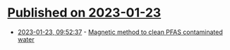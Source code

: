 # [Published on 2023-01-23](index.md)

* [2023-01-23, 09:52:37](https://news.ycombinator.com/item?id=34487079) - [Magnetic method to clean PFAS contaminated water](https://www.uq.edu.au/news/article/2023/01/magnetic-method-clean-pfas-contaminated-water)
